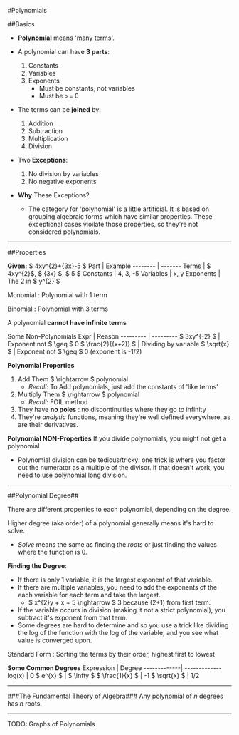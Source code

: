 #Polynomials

##Basics

* __Polynomial__ means 'many terms'.

* A polynomial can have __3 parts__:
	1. Constants
	2. Variables
	3. Exponents
		* Must be constants, not variables
		* Must be >= 0

* The terms can be __joined__ by:
	1. Addition
	2. Subtraction
	3. Multiplication
	4. Division

* Two __Exceptions__:
	1.  No division by variables
	2. No negative exponents
* __Why__ These Exceptions?
	* The category for 'polynomial' is a little artificial.  It is based on grouping algebraic forms which have similar properties.  These exceptional cases vioilate those properties, so they're not considered polynomials.

----
##Properties

__Given:__   $ 4xy^{2}+{3x}-5 $
Part        | Example
--------    | -------
Terms       | $ 4xy^{2}$, $ {3x} $, $ 5 $
Constants | 4, 3, -5
Variables | x, y
Exponents | The 2 in $ y^{2} $


Monomial
:   Polynomial with 1 term

Binomial
:  Polynomial with 3 terms

A polynomial __cannot have infinite terms__

Some Non-Polynomials
Expr   |   Reason
--------- | ---------
$ 3xy^{-2} $ | Exponent not $ \geq $ 0
$ \frac{2}{(x+2)} $ | Dividing by variable
$ \sqrt{x} $ | Exponent not $ \geq $ 0 (exponent is -1/2)

__Polynomial Properties__
1.  Add Them  $ \rightarrow $ polynomial
	* *Recall*: To Add polynomials, just add the constants of 'like terms'
2. Multiply Them $ \rightarrow $ polynomial
	* *Recall*:  FOIL method
3. They have __no poles__ : no discontinuities where they go to infinity
4. They're *analytic* functions, meaning they're well defined everywhere, as are their derivatives.

__Polynomial NON-Properties__
If you divide polynomials, you might not get a polynomial
* Polynomial division can be tedious/tricky: one trick is where you factor out the numerator as a multiple of the divisor.  If that doesn't work, you need to use polynomial long division.

---

##Polynomial Degree##

There are different properties to each polynomial, depending on the degree.

Higher degree (aka order) of a polynomial generally means it's hard to solve.
*  *Solve* means the same as finding the *roots* or just finding the values where the function is 0.

__Finding the Degree__:

* If there is only 1 variable, it is the largest exponent of that variable.
* If there are multiple variables, you need to add the exponents of the each variable for each term and take the largest.
	* $ x^{2}y + x + 5 \rightarrow $ 3 because (2+1) from first term.
* If the variable occurs in division (making it not a strict polynomial), you subtract it's exponent from that term.  
* Some degrees are hard to determine and so you use a trick like dividing the log of the function with the log of the variable, and you see what value is converged upon.

Standard Form
:   Sorting the terms by their order, highest first to lowest

**Some Common Degrees**
Expression | Degree
-------------| -------------
log(x) | 0
$ e^{x} $ | $ \infty $
$ \frac{1}{x} $ | -1
$ \sqrt{x} $ | 1/2


---

###The Fundamental Theory of Algebra###
Any polynomial of *n* degrees has *n* roots.


---

TODO: Graphs of Polynomials
